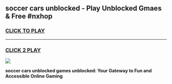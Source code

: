 
## soccer cars unblocked - Play Unblocked Gmaes & Free #nxhop
<h3>
<a href="https://news.freeplayer.one?title=soccer_cars_unblocked&ref=24F">CLICK TO PLAY</a></h3>
<hr>

<h3>
<a href="https://news.freeplayer.one?title=soccer_cars_unblocked&ref=24F">CLICK 2 PLAY</a>
  
</h3>

<a href="https://news.freeplayer.one?title=soccer_cars_unblocked&ref=24F/"><img src="https://clearcache.store/games.png"></a>


**soccer cars unblocked games unblocked: Your Gateway to Fun and Accessible Online Gaming**
